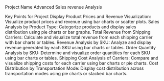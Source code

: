 Project Name
Advanced Sales revenue Analysis

Key Points for Project Display
Product Prices and Revenue Visualization: Visualize product prices and revenue using bar charts or scatter plots.
Sales Analysis by Product Type: Categorize products and display sales distribution using pie charts or bar graphs.
Total Revenue from Shipping Carriers: Calculate and visualize total revenue from each shipping carrier with bar charts or tables.
Revenue Analysis by SKU: Analyze and display revenue generated by each SKU using bar charts or tables.
Order Quantity Analysis by SKU: Determine and visualize order quantities for each SKU using bar charts or tables.
Shipping Cost Analysis of Carriers: Compare and visualize shipping costs for each carrier using bar charts or pie charts.
Cost Distribution by Transportation Mode: Display cost distribution across transportation modes using pie charts or stacked bar charts.
